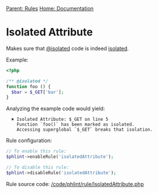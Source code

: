 
[Parent: Rules](/documentation/rules.md) [Home: Documentation](/documentation/index.md)

Isolated Attribute
==================

Makes sure that [@isolated](/documentation/attribute/isolated.md) code is indeed
[isolated](/documentation/glossary/isolation.md).

Example:

```php
<?php

/** @isolated */
function foo () {
  $bar = $_GET['bar'];
}
```

Analyzing the example code would yield:

```
  ✖ Isolated Attribute: $_GET on line 5
    Function `foo()` has been marked as isolated.
    Accessing superglobal `$_GET` breaks that isolation.
```

Rule configuration:

```php
// To enable this rule:
$phlint->enableRule('isolatedAttribute');

// To disable this rule:
$phlint->disableRule('isolatedAttribute');
```

Rule source code: [/code/phlint/rule/IsolatedAttribute.php](/code/phlint/rule/IsolatedAttribute.php)
